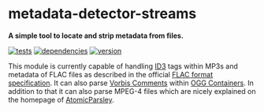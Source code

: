 # metadata-detector-streams

**A simple tool to locate and strip metadata from files.**

[![tests](https://img.shields.io/travis/chrisguttandin/metadata-detector-streams/master.svg?style=flat-square)](https://travis-ci.org/chrisguttandin/metadata-detector-streams)
[![dependencies](https://img.shields.io/david/chrisguttandin/metadata-detector-streams.svg?style=flat-square)](https://www.npmjs.com/package/metadata-detector-streams)
[![version](https://img.shields.io/npm/v/metadata-detector-streams.svg?style=flat-square)](https://www.npmjs.com/package/metadata-detector-streams)

This module is currently capable of handling [ID3](http://id3.org/Home) tags within MP3s and
metadata of FLAC files as described in the official
[FLAC format specification](http://xiph.org/flac/format.html). It can also parse
[Vorbis Comments](https://xiph.org/vorbis/doc/v-comment.html) within
[OGG Containers](https://xiph.org/ogg). In addition to that it can also parse MPEG-4 files which are
nicely explained on the homepage of [AtomicParsley](http://atomicparsley.sourceforge.net).
